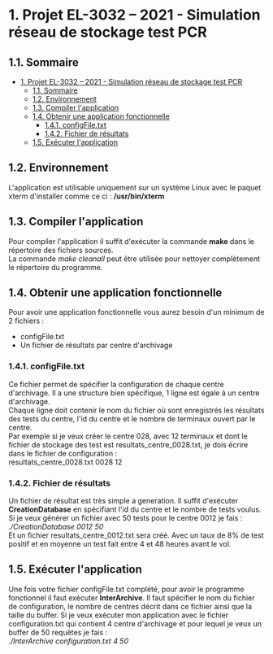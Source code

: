 # 1. Projet EL-3032 – 2021 - Simulation réseau de stockage test PCR

## 1.1. Sommaire

- [1. Projet EL-3032 – 2021 - Simulation réseau de stockage test PCR](#1-projet-el-3032--2021---simulation-réseau-de-stockage-test-pcr)
  - [1.1. Sommaire](#11-sommaire)
  - [1.2. Environnement](#12-environnement)
  - [1.3. Compiler l'application](#13-compiler-lapplication)
  - [1.4. Obtenir une application fonctionnelle](#14-obtenir-une-application-fonctionnelle)
    - [1.4.1. configFile.txt](#141-configfiletxt)
    - [1.4.2. Fichier de résultats](#142-fichier-de-résultats)
  - [1.5. Exécuter l'application](#15-exécuter-lapplication)

## 1.2. Environnement

L'application est utilisable uniquement sur un système Linux avec le paquet xterm d'installer comme ce ci : **/usr/bin/xterm**  

## 1.3. Compiler l'application
 
Pour compiler l'application il suffit d'exécuter la commande **make** dans le répertoire des fichiers sources.  
La commande *make cleanall* peut être utilisée pour nettoyer complètement le répertoire du programme.  

## 1.4. Obtenir une application fonctionnelle

Pour avoir une application fonctionnelle vous aurez besoin d'un minimum de 2 fichiers :  

- configFile.txt
- Un fichier de résultats par centre d'archivage

### 1.4.1. configFile.txt

Ce fichier permet de spécifier la configuration de chaque centre d'archivage. Il a une structure bien spécifique, 1 ligne est égale à un centre d'archivage.  
Chaque ligne doit contenir le nom du fichier où sont enregistrés les résultats des tests du centre, l'id du centre et le nombre de terminaux ouvert par le centre.  
Par exemple si je veux créer le centre 028, avec 12 terminaux et dont le fichier de stockage des test est resultats_centre_0028.txt, je dois écrire dans le fichier de configuration :  
resultats_centre_0028.txt 0028 12  

### 1.4.2. Fichier de résultats

Un fichier de résultat est très simple a generation. Il suffit d'exécuter **CreationDatabase** en spécifiant l'id du centre et le nombre de tests voulus.  Si je veux générer un fichier avec 50 tests pour le centre 0012 je fais :  
*./CreationDatabase 0012 50*  
Et un fichier resultats_centre_0012.txt sera créé. Avec un taux de 8% de test positif et en moyenne un test fait entre 4 et 48 heures avant le vol.  

## 1.5. Exécuter l'application

Une fois votre fichier configFile.txt complété, pour avoir le programme fonctionnel il faut exécuter **InterArchive**. Il faut spécifier le nom du fichier de configuration, le nombre de centres décrit dans ce fichier ainsi que la taille du buffer. Si je veux exécuter mon application avec le fichier configuration.txt qui contient 4 centre d'archivage et pour lequel je veux un buffer de 50 requêtes je fais :  
*./InterArchive configuration.txt 4 50*
